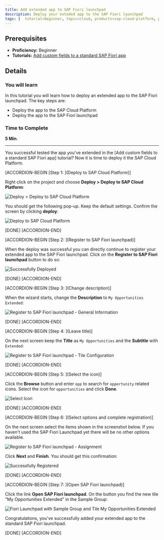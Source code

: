```yaml
---
title: Add extended app to SAP Fiori launchpad
description: Deploy your exteded app to the SAP Fiori launchpad
tags: [  tutorial>beginner, topic>cloud, products>sap-cloud-platform, products>sap-web-ide ]
---
```

## Prerequisites  
- **Proficiency:** Beginner
- **Tutorials:** [Add custom fields to a standard SAP Fiori app](http://www.sap.com/developer/tutorials/hcp-fiori-cloud-edition-add-fields.html)

## Details
### You will learn  
In this tutorial you will learn how to deploy an extended app to the SAP Fiori launchpad. The key steps are:

- Deploy the app to the SAP Cloud Platform
- Deploy the app to the SAP Fiori launchpad

### Time to Complete
**5 Min**.

---
You successful tested the app you've extended in the [Add custom fields to a standard SAP Fiori app] tutorial? Now it is time to deploy it the SAP Cloud Platform.



[ACCORDION-BEGIN [Step 1: ](Deploy to SAP Cloud Platform)]

Right click on the project and choose **Deploy > Deploy to SAP Cloud Platform**:

![Deploy > Deploy to SAP Cloud Platform](18.png)

You should get the following pop-up. Keep the default settings. Confirm the screen by clicking **deploy**:

![Deploy to SAP Cloud Platform](19.png)

[DONE]
[ACCORDION-END]

[ACCORDION-BEGIN [Step 2: ](Register to SAP Fiori launchpad)]

When the deploy was successful you can directly continue to register your extended app to the SAP Fiori launchpad. Click on the **Register to SAP Fiori launchpad** button to do so:

![Successfully Deployed](20.png)

[DONE]
[ACCORDION-END]

[ACCORDION-BEGIN [Step 3: ](Change description)]

When the wizard starts, change the **Description** to `My Opportunities Extended`:

![Register to SAP Fiori launchpad - General Information](21.png)

[DONE]
[ACCORDION-END]

[ACCORDION-BEGIN [Step 4: ](Leave title)]

On the next screen keep the **Title** as `My Opportunities` and the **Subtitle** with `Extended`:

![Register to SAP Fiori launchpad - Tile Configuration](22.png)

[DONE]
[ACCORDION-END]

[ACCORDION-BEGIN [Step 5: ](Select the icon)]

Click the **Browse** button and enter `opp` to search for `opportunity` related icons. Select the icon for `opportunities` and click **Done**.

![Select Icon](23.png)

[DONE]
[ACCORDION-END]

[ACCORDION-BEGIN [Step 6: ](Select options and complete registration)]

On the next screen select the items shown in the screenshot below. If you haven't used the SAP Fiori Launchpad yet there will be no other options available.

![Register to SAP Fiori launchpad - Assignment](24.png)

Click **Next** and **Finish**. You should get this confirmation:

![Successfully Registered](25.png)

[DONE]
[ACCORDION-END]

[ACCORDION-BEGIN [Step 7: ](Open SAP Fiori launchpad)]

Click the link **Open SAP Fiori launchpad**. On the button you find the new tile "My Opportunities Extended" in the Sample Group:

![Fiori Launchpad with Sample Group and Tile My Opportunities Extended](26.png)

Congratulations, you've successfully added your extended app to the standard SAP Fiori launchpad.

[DONE]
[ACCORDION-END]
